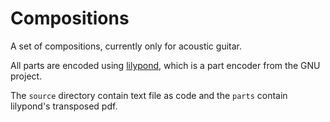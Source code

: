 # Compositions

A set of compositions, currently only for acoustic guitar.

All parts are encoded using [lilypond](https://lilypond.org), which is a part encoder from the GNU project.

The `source` directory contain text file as code and the `parts` contain lilypond's transposed pdf.